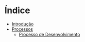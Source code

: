 # Índice

* [Introdução](README.md)
* [Processos](processos/README.md)
  * [Processo de Desenvolvimento](processos/processo-de-desenvolvimento.md)